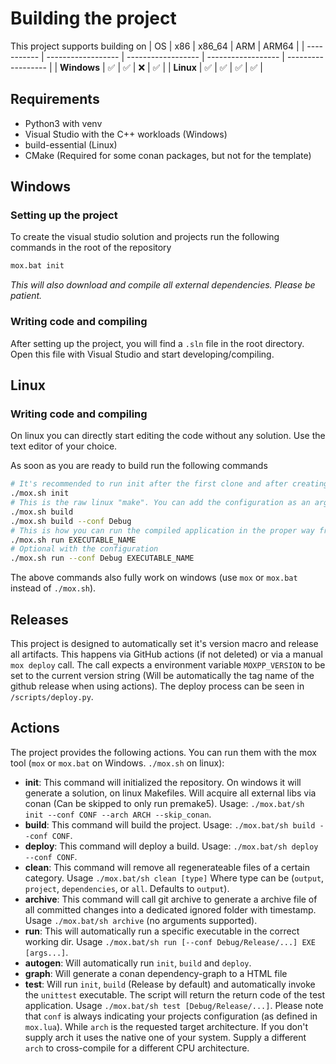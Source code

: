 # Building the project
This project supports building on
| OS          | x86                | x86_64             | ARM                | ARM64              |
| ----------- | ------------------ | ------------------ | ------------------ | ------------------ |
| **Windows** | :white_check_mark: | :white_check_mark: | :x:                | :white_check_mark: |
| **Linux**   | :white_check_mark: | :white_check_mark: | :white_check_mark: | :white_check_mark: |

## Requirements
- Python3 with venv
- Visual Studio with the C++ workloads (Windows)
- build-essential (Linux)
- CMake (Required for some conan packages, but not for the template)

## Windows
### Setting up the project
To create the visual studio solution and projects run the following commands in the root of the repository
```bat
mox.bat init
```
*This will also download and compile all external dependencies. Please be patient.*

### Writing code and compiling
After setting up the project, you will find a `.sln` file in the root directory. Open this file with Visual Studio and start developing/compiling.

## Linux
### Writing code and compiling
On linux you can directly start editing the code without any solution. Use the text editor of your choice.

As soon as you are ready to build run the following commands
```sh
# It's recommended to run init after the first clone and after creating / moving / deleting files.
./mox.sh init
# This is the raw linux "make". You can add the configuration as an argument
./mox.sh build
./mox.sh build --conf Debug
# This is how you can run the compiled application in the proper way from the repository root
./mox.sh run EXECUTABLE_NAME
# Optional with the configuration
./mox.sh run --conf Debug EXECUTABLE_NAME
```
The above commands also fully work on windows (use `mox` or `mox.bat` instead of `./mox.sh`).

## Releases
This project is designed to automatically set it's version macro and release all artifacts. This happens via GitHub actions (if not deleted) or via a manual `mox deploy` call. The call expects a environment variable `MOXPP_VERSION` to be set to the current version string (Will be automatically the tag name of the github release when using actions). The deploy process can be seen in `/scripts/deploy.py`.

## Actions
The project provides the following actions. You can run them with the mox tool (`mox` or `mox.bat` on Windows. `./mox.sh` on linux):
- **init**: This command will initialized the repository. On windows it will generate a solution, on linux Makefiles. Will acquire all external libs via conan (Can be skipped to only run premake5). Usage: `./mox.bat/sh init --conf CONF --arch ARCH --skip_conan`.
- **build**: This command will build the project. Usage: `./mox.bat/sh build --conf CONF`.
- **deploy**: This command will deploy a build. Usage: `./mox.bat/sh deploy --conf CONF`.
- **clean**: This command will remove all regenerateable files of a certain category. Usage `./mox.bat/sh clean [type]` Where type can be (`output`, `project`, `dependencies`, or `all`. Defaults to `output`).
- **archive**: This command will call git archive to generate a archive file of all committed changes into a dedicated ignored folder with timestamp. Usage `./mox.bat/sh archive` (no arguments supported).
- **run**: This will automatically run a specific executable in the correct working dir. Usage `./mox.bat/sh run [--conf Debug/Release/...] EXE [args...]`.
- **autogen**: Will automatically run `init`, `build` and `deploy`.
- **graph**: Will generate a conan dependency-graph to a HTML file
- **test**: Will run `init`, `build` (Release by default) and automatically invoke the `unittest` executable. The script will return the return code of the test application. Usage `./mox.bat/sh test [Debug/Release/...]`.
Please note that `conf` is always indicating your projects configuration (as defined in `mox.lua`). While `arch` is the requested target architecture. If you don't supply arch it uses the native one of your system. Supply a different `arch` to cross-compile for a different CPU architecture.

